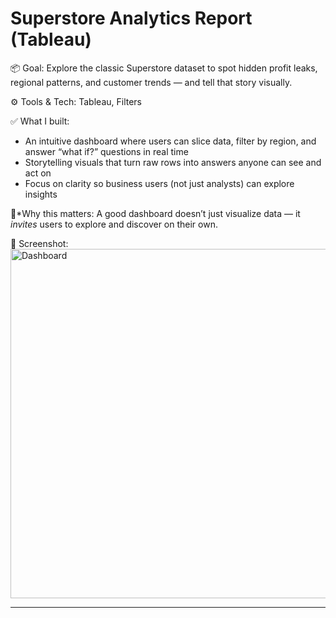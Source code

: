 # Superstore Analytics Report (Tableau)

📦 Goal: Explore the classic Superstore dataset to spot hidden profit leaks, regional patterns, and customer trends — and tell that story visually.

⚙️ Tools & Tech: Tableau, Filters

✅ What I built:
- An intuitive dashboard where users can slice data, filter by region, and answer “what if?” questions in real time
- Storytelling visuals that turn raw rows into answers anyone can see and act on
- Focus on clarity so business users (not just analysts) can explore insights

🧠*Why this matters:
A good dashboard doesn’t just visualize data — it *invites* users to explore and discover on their own.

📸 Screenshot:
<img width="1519" height="559" alt="Dashboard" src="https://github.com/user-attachments/assets/d2380612-8b24-4e4a-b062-6910435275d5" />

---
